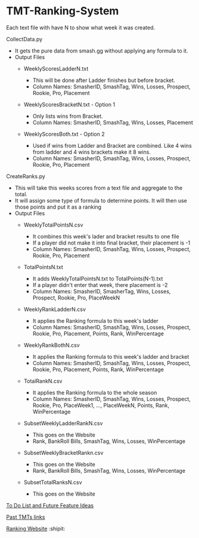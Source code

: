 # TMT-Ranking-System





 Each text file with have N to show what week it was created.
 
 CollectData.py
 - It gets the pure data from smash.gg without applying any formula to it. 
 - Output Files
 	- WeeklyScoresLadderN.txt
		- This will be done after Ladder finishes but before bracket.
		- Column Names: SmasherID, SmashTag, Wins, Losses, Prospect, Rookie, Pro, Placement
		
 	- WeeklyScoresBracketN.txt - Option 1	
		- Only lists wins from Bracket.
		- Column Names: SmasherID, SmashTag, Wins, Losses, Placement
		
	- WeeklyScoresBoth.txt - Option 2
		- Used if wins from Ladder and Bracket are combined. Like 4 wins from ladder and 4 wins brackets make it 8 wins.
		- Column Names: SmasherID, SmashTag, Wins, Losses, Prospect, Rookie, Pro, Placement
 
 
 
 
 CreateRanks.py
 
- This will take this weeks scores from a text file and aggregate to the total. 
- It will assign some type of formula to determine points. It will then use those points and put it as a ranking
- Output Files
	- WeeklyTotalPointsN.csv
		- It combines this week's lader and bracket results to one file
		- If a player did not make it into final bracket, their placement is -1
		- Column Names: SmasherID, SmashTag, Wins, Losses, Prospect, Rookie, Pro, Placement
	- TotalPointsN.txt
		- It adds WeeklyTotalPointsN.txt to TotalPoints(N-1).txt
		- If a player didn't enter that week, there placement is -2
 		- Column Names: SmasherID, SmasherTag, Wins, Losses, Prospect, Rookie, Pro, PlaceWeekN

	- WeeklyRankLadderN.csv
		- It applies the Ranking formula to this week's ladder
		- Column Names: SmasherID, SmashTag, Wins, Losses, Prospect, Rookie, Pro, Placement, Points, Rank, WinPercentage
	- WeeklyRankBothN.csv
		- It applies the Ranking formula to this week's ladder and bracket
		- Column Names: SmasherID, SmashTag, Wins, Losses, Prospect, Rookie, Pro, Placement, Points, Rank, WinPercentage
	- TotalRankN.csv
		- It applies the Ranking formula to the whole season
		- Column Names: SmasherID, SmashTag, Wins, Losses, Prospect, Rookie, Pro, PlaceWeek1, ..., PlaceWeekN, Points, Rank, WinPercentage
	
	- SubsetWeeklyLadderRankN.csv
		- This goes on the Website
		- Rank, BankRoll Bills, SmashTag, Wins, Losses, WinPercentage
	- SubsetWeeklyBracketRankn.csv
		- This goes on the Website
		- Rank, BankRoll Bills, SmashTag, Wins, Losses, WinPercentage
	- SubsetTotalRanksN.csv
		- This goes on the Website

 
 [To Do List and Future Feature Ideas](https://docs.google.com/document/d/1aHgE6YX5nf8FrP0W4hysDb9TuxMNkKI6R7AvGE5YeJI/edit?usp=sharing)
 
 [Past TMTs links](https://docs.google.com/document/d/1Ze3aTZklszRjjHdqVtS7hS2tbIED5M_s3A5Vy_1_P6k/edit?usp=sharing)
 
 [Ranking Website](https://ucimelee.wixsite.com/tmtmelee)
 :shipit:
 
 
 
 

